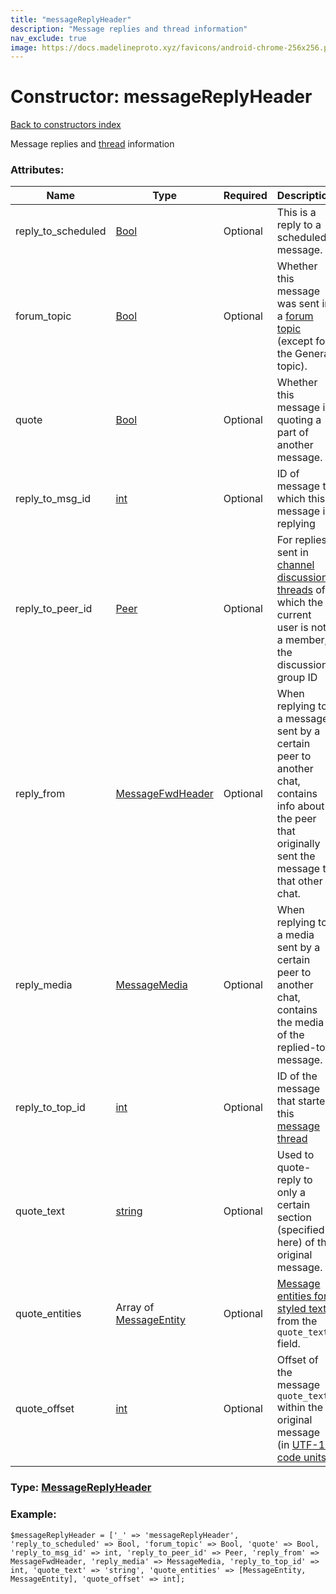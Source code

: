 ```yaml
---
title: "messageReplyHeader"
description: "Message replies and thread information"
nav_exclude: true
image: https://docs.madelineproto.xyz/favicons/android-chrome-256x256.png
---
```

# Constructor: messageReplyHeader  
[Back to constructors index](/API_docs/constructors/index.html)



Message replies and [thread](https://core.telegram.org/api/threads) information

### Attributes:

| Name     |    Type       | Required | Description |
|----------|---------------|----------|-------------|
|reply\_to\_scheduled|[Bool](/API_docs/types/Bool.html) | Optional|This is a reply to a scheduled message.|
|forum\_topic|[Bool](/API_docs/types/Bool.html) | Optional|Whether this message was sent in a [forum topic](https://core.telegram.org/api/forum#forum-topics) (except for the General topic).|
|quote|[Bool](/API_docs/types/Bool.html) | Optional|Whether this message is quoting a part of another message.|
|reply\_to\_msg\_id|[int](/API_docs/types/int.html) | Optional|ID of message to which this message is replying|
|reply\_to\_peer\_id|[Peer](/API_docs/types/Peer.html) | Optional|For replies sent in [channel discussion threads](https://core.telegram.org/api/threads) of which the current user is not a member, the discussion group ID|
|reply\_from|[MessageFwdHeader](/API_docs/types/MessageFwdHeader.html) | Optional|When replying to a message sent by a certain peer to another chat, contains info about the peer that originally sent the message to that other chat.|
|reply\_media|[MessageMedia](/API_docs/types/MessageMedia.html) | Optional|When replying to a media sent by a certain peer to another chat, contains the media of the replied-to message.|
|reply\_to\_top\_id|[int](/API_docs/types/int.html) | Optional|ID of the message that started this [message thread](https://core.telegram.org/api/threads)|
|quote\_text|[string](/API_docs/types/string.html) | Optional|Used to quote-reply to only a certain section (specified here) of the original message.|
|quote\_entities|Array of [MessageEntity](/API_docs/types/MessageEntity.html) | Optional|[Message entities for styled text](https://core.telegram.org/api/entities) from the `quote_text` field.|
|quote\_offset|[int](/API_docs/types/int.html) | Optional|Offset of the message `quote_text` within the original message (in [UTF-16 code units](https://core.telegram.org/api/entities#entity-length)).|



### Type: [MessageReplyHeader](/API_docs/types/MessageReplyHeader.html)


### Example:

```
$messageReplyHeader = ['_' => 'messageReplyHeader', 'reply_to_scheduled' => Bool, 'forum_topic' => Bool, 'quote' => Bool, 'reply_to_msg_id' => int, 'reply_to_peer_id' => Peer, 'reply_from' => MessageFwdHeader, 'reply_media' => MessageMedia, 'reply_to_top_id' => int, 'quote_text' => 'string', 'quote_entities' => [MessageEntity, MessageEntity], 'quote_offset' => int];
```  
